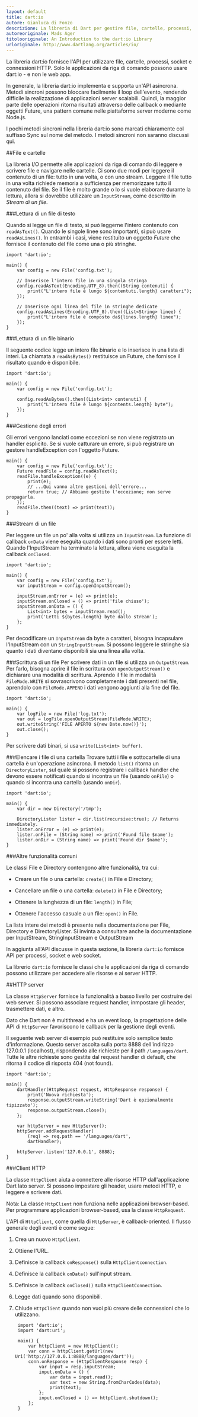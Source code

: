 ```yaml
---
layout: default
title: dart:io
autore: Gianluca di Fonzo
descrizione: La libreria di Dart per gestire file, cartelle, processi, socket e connessioni HTTP
autoreoriginale: Mads Ager
titolooriginale: An Introduction to the dart:io Library
urloriginale: http://www.dartlang.org/articles/io/
---
```


La libreria dart:io fornisce l'API per utilizzare file, cartelle, processi, socket e connessioni HTTP. Solo le applicazioni da riga di comando possono usare dart:io - e non le web app.

In generale, la libreria dart:io implementa e supporta un'API asincrona. Metodi sincroni possono bloccare facilmente il loop dell'evento, rendendo difficile la realizzazione di applicazioni server scalabili. Quindi, la maggior parte delle operazioni ritorna risultati attraverso delle callback o mediante oggetti Future, una pattern comune nelle piattaforme server moderne come Node.js.

I pochi metodi sincroni nella libreria dart:io sono marcati chiaramente col suffisso Sync sul nome del metodo. I metodi sincroni non saranno discussi qui.


##File e cartelle

La libreria I/O permette alle applicazioni da riga di comando di leggere e scrivere file e navigare nelle cartelle. Ci sono due modi per leggere il contenuto di un file: tutto in una volta, o con uno stream.
Leggere il file tutto in una volta richiede memoria a sufficienza per memorizzare tutto il contenuto del file. Se il file è molto grande o lo si vuole elaborare durante la lettura, allora si dovrebbe utilizzare un `InputStream`, come descritto in *Stream di un file*.

###Lettura di un file di testo

Quando si legge un file di testo, si può leggerne l'intero contenuto con `readAsText()`.
Quando le singole linee sono importanti, si può usare `readAsLines()`.
In entrambi i casi, viene restituito un oggetto _Future_ che fornisce il contenuto del file come una o più stringhe.

	import 'dart:io';

	main() {
		var config = new File('config.txt');

		// Inserisce l'intero file in una singola stringa
		config.readAsText(Encoding.UTF_8).then((String contenuti) {
			print("L'intero file è lungo ${contentuti.length} caratteri");
		});

		// Inserisce ogni linea del file in stringhe dedicate
		config.readAsLines(Encoding.UTF_8).then((List<String> linee) {
			print("L'intero file è composto da${lines.length} linee");
		});
	}

###Lettura di un file binario

Il seguente codice legge un intero file binario e lo inserisce in una lista di interi.
La chiamata a `readAsBytes()` restituisce un Future, che fornisce il risultato quando è disponibile.

	import 'dart:io';

	main() {
		var config = new File('config.txt');

		config.readAsBytes().then((List<int> contenuti) {
			print("L'intero file è lungo ${contents.length} byte");
		});
	}

###Gestione degli errori

Gli errori vengono lanciati come eccezioni se non viene registrato un handler esplicito.
Se si vuole catturare un errore, si può registrare un gestore handleException con l'oggetto Future.

	main() {
		var config = new File('config.txt');
		Future readFile = config.readAsText();
		readFile.handleException((e) {
			print(e);
			// ...Qui vanno altre gestioni dell'errore...
			return true; // Abbiamo gestito l'eccezione; non serve propagarla.
		});
		readFile.then((text) => print(text));
	}

###Stream di un file

Per leggere un file un po' alla volta si utilizza un `InputStream`. La funzione di callback `onData`
viene eseguita quando i dati sono pronti per essere letti.
Quando l'InputStream ha terminato la lettura, allora viene eseguita la callback `onClosed`.

	import 'dart:io';

	main() {
		var config = new File('config.txt');
		var inputStream = config.openInputStream();

		inputStream.onError = (e) => print(e);
		inputStream.onClosed = () => print('file chiuso');
		inputStream.onData = () {
			List<int> bytes = inputStream.read();
			print('Letti ${bytes.length} byte dallo stream');
		};
	}

Per decodificare un `InputStream` da byte a caratteri, bisogna incapsulare
l'InputStream con un `StringInputStream`. Si possono leggere le stringhe sia
quanto i dati diventano disponibili sia una linea alla volta.

###Scrittura di un file
Per scrivere dati in un file si utilizza un `OutputStream`.
Per farlo, bisogna aprire il file in scrittura con `openOutputStream()` e
dichiarare una modalità di scrittura.
Aprendo il file in modalità `FileMode.WRITE` si sovrascrivono completamente i
dati presenti nel file, aprendolo con `FileMode.APPEND` i dati vengono aggiunti alla fine del file.

	import 'dart:io';

	main() {
		var logFile = new File('log.txt');
		var out = logFile.openOutputStream(FileMode.WRITE);
		out.writeString('FILE APERTO ${new Date.now()}');
		out.close();
	}

Per scrivere dati binari, si usa `write(List<int> buffer)`.

###Elencare i file di una cartella
Trovare tutti i file e sottocartelle di una cartella è un'operazione asincrona.
Il metodo `list()` ritorna un `DirectoryLister`, sul quale si possono registrare
i callback handler che devono essere notificati quando si incontra un file (usando `onFile`)
o quando si incontra una cartella (usando `onDir`).

	import 'dart:io';

	main() {
		var dir = new Directory('/tmp');

		DirectoryLister lister = dir.list(recursive:true); // Returns immediately.
		lister.onError = (e) => print(e);
		lister.onFile = (String name) => print('Found file $name');
		lister.onDir = (String name) => print('Found dir $name');
	}

###Altre funzionalità comuni

Le classi File e Directory contengono altre funzionalità, tra cui:

- Creare un file o una cartella: `create()` in File e Directory;

- Cancellare un file o una cartella: `delete()` in File e Directory;

- Ottenere la lunghezza di un file: `length()` in File;

- Ottenere l'accesso casuale a un file: `open()` in File.

La lista intere dei metodi è presente nella documentazione per File, Directory e DirectoryLister.
Si invinta a consultare anche la documentazione per InputStream, StringInputStream e OutputStream

In aggiunta all'API discusse in questa sezione, la libreria `dart:io` fornisce API per processi, socket e web socket.


La librerio `dart:io` fornisce le classi che le applicazioni da riga di comando
possono utilizzare per accedere alle risorse e ai server HTTP.

##HTTP server

La classe `HttpServer` fornisce la funzionalità a basso livello per costruire
dei web server. Si possono associare request handler, inmpostare gli header,
trasmettere dati, e altro.

Dato che Dart non è multithread e ha un event loop, la progettazione delle API di `HttpServer`
favoriscono le callback per la gestione degli eventi.

Il seguente web server di esempio può restituire solo semplice testo d'informazione.
Questo server ascolta sulla porta 8888 dell'indirizzo 127.0.0.1 (localhost),
rispondendo alle richieste per il path `/languages/dart`.
Tutte le altre richieste sono gestite dal request handler di default, che ritorna
il codice di risposta 404 (not found).

	import 'dart:io';

	main() {
		dartHandler(HttpRequest request, HttpResponse response) {
			print('Nuova richiesta');
			response.outputStream.writeString('Dart è opzionalmente tipizzato');
			response.outputStream.close();
		};

		var httpServer = new HttpServer();
		httpServer.addRequestHandler(
			(req) => req.path == '/languages/dart',
			dartHandler);

		httpServer.listen('127.0.0.1', 8888);
	}


###Client HTTP

La classe `HttpClient` aiuta a connettere alle risorse HTTP dall'applicazione Dart
lato server. Si possono impostare gli header, usare metodi HTTP, e leggere e scrivere dati.

Nota: La classe `HttpClient` non funziona nelle applicazioni browser-based.
Per programmare applicazioni browser-based, usa la classe `HttpRequest`.

L'API di `HttpClient`, come quella di `HttpServer`, è callback-oriented. Il flusso generale degli eventi è come segue:

1. Crea un nuovo `HttpClient`.

2. Ottiene l'URL.

3. Definisce la callback `onResponse()` sulla `HttpClientconnection`.

4. Definisce la callback `onData()` sull'input stream.

5. Definisce la callback `onClosed()` sulla `HttpClientConnection`.

6. Legge dati quando sono disponibili.

7. Chiude `HttpClient` quando non vuoi più creare delle connessioni che lo utilizzano.

		import 'dart:io';
		import 'dart:uri';

		main() {
			var httpClient = new HttpClient();
			var conn = httpClient.getUrl(new Uri('http://127.0.0.1:8888/languages/dart'));
			conn.onResponse = (HttpClientResponse resp) {
				var input = resp.inputStream;
				input.onData = () {
					var data = input.read();
					var text = new String.fromCharCodes(data);
					print(text);
				};
				input.onClosed = () => httpClient.shutdown();
			};
		}
